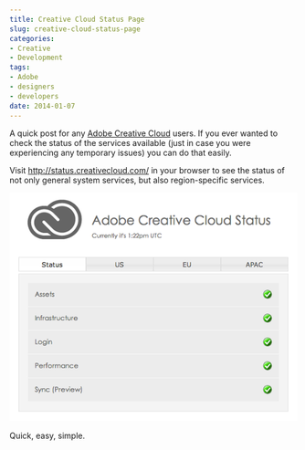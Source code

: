 ```yaml
---
title: Creative Cloud Status Page
slug: creative-cloud-status-page
categories:
- Creative
- Development
tags:
- Adobe
- designers
- developers
date: 2014-01-07
---
```

<p>A quick post for any <a title="Adobe Creative Cloud" href="https://creative.adobe.com/" target="_blank">Adobe Creative Cloud</a> users. If you ever wanted to check the status of the services available (just in case you were experiencing any temporary issues) you can do that easily.</p>
<p>Visit <a title="Creative Cloud Status" href="http://status.creativecloud.com/" target="_blank">http://status.creativecloud.com/</a> in your browser to see the status of not only general system services, but also region-specific services.</p>
<p><img alt="Adobe Creative Cloud Status" src="/assets/uploads/2014/01/creative_cloud_status.png" /></p>
<p>Quick, easy, simple.</p>
